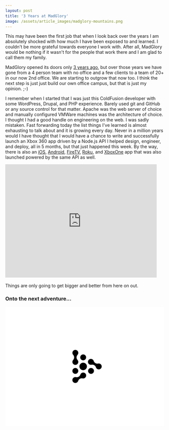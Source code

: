 ```yaml
---
layout: post
title: '3 Years at MadGlory'
image: /assets/article_images/madglory-mountains.png
---
```

This may have been the first job that when I look back over the years I am absolutely shocked with how much I have been exposed to and learned. I couldn't be more grateful towards everyone I work with. After all, MadGlory would be nothing if it wasn't for the people that work there and I am glad to call them my family.

MadGlory opened its doors only [3 years ago](/articles/farewell-to-harvard-and-onward-to-madglory/), but over those years we have gone from a 4 person team with no office and a few clients to a team of 20+ in our now 2nd office. We are starting to outgrow that now too. I think the next step is just just build our own office campus, but that is just my opinion. ;-)

I remember when I started that I was just this ColdFusion developer with some WordPress, Drupal, and PHP experience. Barely used git and GitHub or any source control for that matter. Apache was the web server of choice and manually configured VMWare machines was the architecture of choice. I thought I had a good handle on engineering on the web. I was sadly mistaken. Fast forwarding today the list things I've learned is almost exhausting to talk about and it is growing every day. Never in a million years would I have thought that I would have a chance to write and successfully launch an Xbox 360 app driven by a Node.js API I helped design, engineer, and deploy, all in 5 months, but that just happened this week. By the way, there is also an [iOS](https://itunes.apple.com/us/app/poker-central/id1039048620?mt=8), [Android](https://play.google.com/store/apps/details?id=com.oddworks.poker), [FireTV](http://www.amazon.com/Poker-Central-LLC/dp/B014JRYJP6), [Roku](https://channelstore.roku.com/details/68165/poker-central), and [XboxOne](https://www.pokercentral.com/find-us/xbox-one) app that was also launched powered by the same API as well.

<p><iframe width="480" height="360" src="https://www.youtube.com/embed/4BQLE_RrTSU" frameborder="0" allowfullscreen></iframe></p>

Things are only going to get bigger and better from here on out.

### Onto the next adventure...

[<img src="/assets/article_images/odd-networks.svg" />](http://oddnetworks.co)

